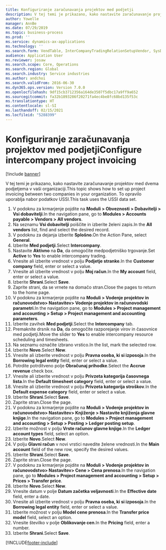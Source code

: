 ```yaml
---
title: Konfiguriranje zaračunavanja projektov med podjetji
description: V tej temi je prikazano, kako nastavite zaračunavanje projektov med dvema podjetjema v vaši organizaciji.
author: Yowelle
manager: AnnBe
ms.date: 07/29/2019
ms.topic: business-process
ms.prod: ''
ms.service: dynamics-ax-applications
ms.technology: ''
ms.search.form: VendTable, InterCompanyTradingRelationSetupVendor, SysDataAreaSelectLookup, ProjParameters, ProjPosting, ProjTransferPrice
audience: Application User
ms.reviewer: josaw
ms.search.scope: Core, Operations
ms.search.region: Global
ms.search.industry: Service industries
ms.author: andchoi
ms.search.validFrom: 2016-06-30
ms.dyn365.ops.version: Version 7.0.0
ms.openlocfilehash: 9df15cb3712356a164de3507f5dbc17a9ff9a652
ms.sourcegitcommit: fa32b1893286f20271fa4ec4be8fc68bd135f53c
ms.translationtype: HT
ms.contentlocale: sl-SI
ms.lasthandoff: 02/15/2021
ms.locfileid: "5288399"
---
```

# <a name="configure-intercompany-project-invoicing"></a><span data-ttu-id="e1199-103">Konfiguriranje zaračunavanja projektov med podjetji</span><span class="sxs-lookup"><span data-stu-id="e1199-103">Configure intercompany project invoicing</span></span>

[!include [banner](../../includes/banner.md)]

<span data-ttu-id="e1199-104">V tej temi je prikazano, kako nastavite zaračunavanje projektov med dvema podjetjema v vaši organizaciji.</span><span class="sxs-lookup"><span data-stu-id="e1199-104">This topic shows how to set up project invoicing between two companies in your organization.</span></span> <span data-ttu-id="e1199-105">To opravilo uporablja nabor podatkov USSI.</span><span class="sxs-lookup"><span data-stu-id="e1199-105">This task uses the USSI data set.</span></span>

1. <span data-ttu-id="e1199-106">V podoknu za krmarjenje pojdite na **Moduli > Obveznosti > Dobavitelji > Vsi dobavitelji**.</span><span class="sxs-lookup"><span data-stu-id="e1199-106">In the navigation pane, go to **Modules > Accounts payable > Vendors > All vendors**.</span></span>
2. <span data-ttu-id="e1199-107">Na seznamu **Vsi dobavitelji** poiščite in izberite želeni zapis.</span><span class="sxs-lookup"><span data-stu-id="e1199-107">In the **All vendors** list, find and select the desired record.</span></span>
3. <span data-ttu-id="e1199-108">V podoknu za dejanja izberite **Splošno**.</span><span class="sxs-lookup"><span data-stu-id="e1199-108">On the Action Pane, select **General**.</span></span>
4. <span data-ttu-id="e1199-109">Izberite **Med podjetji**.</span><span class="sxs-lookup"><span data-stu-id="e1199-109">Select **Intercompany**.</span></span>
5. <span data-ttu-id="e1199-110">Nastavite **Aktivno** na **Da**, da omogočite medpodjetniško trgovanje.</span><span class="sxs-lookup"><span data-stu-id="e1199-110">Set **Active** to **Yes** to enable intercompany trading.</span></span>
6. <span data-ttu-id="e1199-111">Vnesite ali izberite vrednost v polju **Podjetje stranke**.</span><span class="sxs-lookup"><span data-stu-id="e1199-111">In the **Customer company** field, enter or select a value.</span></span>
7. <span data-ttu-id="e1199-112">Vnesite ali izberite vrednost v polju **Moj račun**.</span><span class="sxs-lookup"><span data-stu-id="e1199-112">In the **My account** field, enter or select a value.</span></span>
8. <span data-ttu-id="e1199-113">Izberite **Shrani**.</span><span class="sxs-lookup"><span data-stu-id="e1199-113">Select **Save**.</span></span>
9. <span data-ttu-id="e1199-114">Zaprite strani, da se vrnete na domačo stran.</span><span class="sxs-lookup"><span data-stu-id="e1199-114">Close the pages to return to the home page.</span></span>
10. <span data-ttu-id="e1199-115">V podoknu za krmarjenje pojdite na **Moduli > Vodenje projektov in računovodstvo> Nastavitev> Vodenje projektov in računovodski parametri**.</span><span class="sxs-lookup"><span data-stu-id="e1199-115">In the navigation pane, go to **Modules > Project management and accounting > Setup > Project management and accounting parameters**.</span></span>
11. <span data-ttu-id="e1199-116">Izberite zavihek **Med podjetji**.</span><span class="sxs-lookup"><span data-stu-id="e1199-116">Select the **Intercompany** tab.</span></span>
12. <span data-ttu-id="e1199-117">Premaknite drsnik na **Da**, da omogočite razporejanje virov in časovnice med podjetji.</span><span class="sxs-lookup"><span data-stu-id="e1199-117">Move the slider to **Yes** to enable intercompany resource scheduling and timesheets.</span></span>
13. <span data-ttu-id="e1199-118">Na seznamu označite izbrano vrstico.</span><span class="sxs-lookup"><span data-stu-id="e1199-118">In the list, mark the selected row.</span></span>
14. <span data-ttu-id="e1199-119">Izberite **Novo**.</span><span class="sxs-lookup"><span data-stu-id="e1199-119">Select **New**.</span></span>
15. <span data-ttu-id="e1199-120">Vnesite ali izberite vrednost v polju **Pravna oseba, ki si izposoja**.</span><span class="sxs-lookup"><span data-stu-id="e1199-120">In the **Borrowing legal entity** field, enter or select a value.</span></span>
16. <span data-ttu-id="e1199-121">Potrdite potrditveno polje **Obračunaj prihodke**.</span><span class="sxs-lookup"><span data-stu-id="e1199-121">Select the **Accrue revenue** check box.</span></span>
17. <span data-ttu-id="e1199-122">Vnesite ali izberite vrednost v polju **Privzeta kategorija časovnega lista**.</span><span class="sxs-lookup"><span data-stu-id="e1199-122">In the **Default timesheet category** field, enter or select a value.</span></span>
18. <span data-ttu-id="e1199-123">Vnesite ali izberite vrednost v polju **Privzeta kategorija stroškov**.</span><span class="sxs-lookup"><span data-stu-id="e1199-123">In the **Default expense category** field, enter or select a value.</span></span>
19. <span data-ttu-id="e1199-124">Izberite **Shrani**.</span><span class="sxs-lookup"><span data-stu-id="e1199-124">Select **Save**.</span></span>
20. <span data-ttu-id="e1199-125">Zaprite stran.</span><span class="sxs-lookup"><span data-stu-id="e1199-125">Close the page.</span></span>
21. <span data-ttu-id="e1199-126">V podoknu za krmarjenje pojdite na **Moduli > Vodenje projektov in računovodstvo> Nastavitev> Knjiženje > Nastavite knjiženja glavne knjige**.</span><span class="sxs-lookup"><span data-stu-id="e1199-126">In the navigation pane, go to **Modules > Project management and accounting > Setup > Posting > Ledger posting setup**.</span></span>
22. <span data-ttu-id="e1199-127">Izberite možnost v polju **Vrste računov glavne knjige**.</span><span class="sxs-lookup"><span data-stu-id="e1199-127">In the **Ledger account types** field, select an option.</span></span>
23. <span data-ttu-id="e1199-128">Izberite **Novo**.</span><span class="sxs-lookup"><span data-stu-id="e1199-128">Select **New**.</span></span>
24. <span data-ttu-id="e1199-129">V polju **Glavni račun** v novi vrstici navedite želene vrednosti.</span><span class="sxs-lookup"><span data-stu-id="e1199-129">In the **Main account** field of the new row, specify the desired values.</span></span>
25. <span data-ttu-id="e1199-130">Izberite **Shrani**.</span><span class="sxs-lookup"><span data-stu-id="e1199-130">Select **Save**.</span></span>
26. <span data-ttu-id="e1199-131">Zaprite stran.</span><span class="sxs-lookup"><span data-stu-id="e1199-131">Close the page.</span></span>
27. <span data-ttu-id="e1199-132">V podoknu za krmarjenje pojdite na **Moduli > Vodenje projektov in računovodstvo> Nastavitev> Cene > Cena prenosa**.</span><span class="sxs-lookup"><span data-stu-id="e1199-132">In the navigation pane, go to **Modules > Project management and accounting > Setup > Prices > Transfer price**.</span></span>
28. <span data-ttu-id="e1199-133">Izberite **Novo**.</span><span class="sxs-lookup"><span data-stu-id="e1199-133">Select **New**.</span></span>
29. <span data-ttu-id="e1199-134">Vnesite datum v polje **Datum začetka veljavnosti**.</span><span class="sxs-lookup"><span data-stu-id="e1199-134">In the **Effective date** field, enter a date.</span></span>
30. <span data-ttu-id="e1199-135">Vnesite ali izberite vrednost v polju **Pravna oseba, ki si izposoja**.</span><span class="sxs-lookup"><span data-stu-id="e1199-135">In the **Borrowing legal entity** field, enter or select a value.</span></span>
31. <span data-ttu-id="e1199-136">Izberite možnost v polju **Model cene prenosa**.</span><span class="sxs-lookup"><span data-stu-id="e1199-136">In the **Transfer price model** field, select an option.</span></span>
32. <span data-ttu-id="e1199-137">Vnesite številko v polje **Oblikovanje cen**.</span><span class="sxs-lookup"><span data-stu-id="e1199-137">In the **Pricing** field, enter a number.</span></span>
33. <span data-ttu-id="e1199-138">Izberite **Shrani**.</span><span class="sxs-lookup"><span data-stu-id="e1199-138">Select **Save**.</span></span>



[!INCLUDE[footer-include](../../includes/footer-banner.md)]